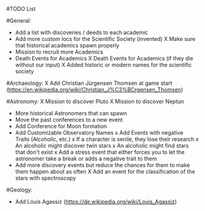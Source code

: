 #TODO List

#General:
- Add a list with discoveries / deeds to each academic
- Add more custom locs for the Scientific Society (invented)
X Make sure that historical academics spawn properly
- Mission to recruit more Academics
- Death Events for Academics
X Death Events for Academics (if they die without our input)
X Added historic or modern names for the scientific society

#Archaeology:
X Add Christian Jürgensen Thomsen at game start (https://en.wikipedia.org/wiki/Christian_J%C3%BCrgensen_Thomsen)

#Astronomy:
X Mission to discover Pluto
X Mission to discover Neptun
- More historical Astronomers that can spawn
- Move the past conferences to a new event
- Add Conference for Moon formation
- Add Customizable Observatory Names
x Add Events with negative Traits (Alcoholic, etc.)
   x If a character is senile, they lose their research
   x An alcoholic might discover twin stars
   x An alcoholic might find stars that don't exist
x Add a stress event that either forces you to let the astronomer take a break or adds a negative trait to them
- Add more discovery events but reduce the chances for them to make them happen about as often
X Add an event for the classification of the stars with spectroscopy


#Geology:
- Add Louis Agassiz (https://de.wikipedia.org/wiki/Louis_Agassiz)